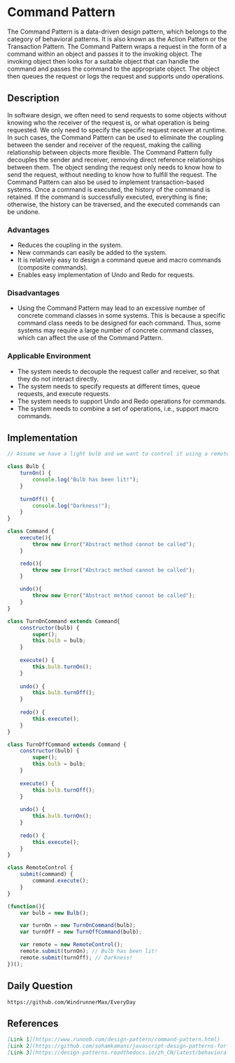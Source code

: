 # Command Pattern

The Command Pattern is a data-driven design pattern, which belongs to the category of behavioral patterns. It is also known as the Action Pattern or the Transaction Pattern. The Command Pattern wraps a request in the form of a command within an object and passes it to the invoking object. The invoking object then looks for a suitable object that can handle the command and passes the command to the appropriate object. The object then queues the request or logs the request and supports undo operations.

## Description
In software design, we often need to send requests to some objects without knowing who the receiver of the request is, or what operation is being requested. We only need to specify the specific request receiver at runtime. In such cases, the Command Pattern can be used to eliminate the coupling between the sender and receiver of the request, making the calling relationship between objects more flexible. The Command Pattern fully decouples the sender and receiver, removing direct reference relationships between them. The object sending the request only needs to know how to send the request, without needing to know how to fulfill the request. The Command Pattern can also be used to implement transaction-based systems. Once a command is executed, the history of the command is retained. If the command is successfully executed, everything is fine; otherwise, the history can be traversed, and the executed commands can be undone.

### Advantages
- Reduces the coupling in the system.
- New commands can easily be added to the system.
- It is relatively easy to design a command queue and macro commands (composite commands).
- Enables easy implementation of Undo and Redo for requests.

### Disadvantages
- Using the Command Pattern may lead to an excessive number of concrete command classes in some systems. This is because a specific command class needs to be designed for each command. Thus, some systems may require a large number of concrete command classes, which can affect the use of the Command Pattern.

### Applicable Environment
- The system needs to decouple the request caller and receiver, so that they do not interact directly.
- The system needs to specify requests at different times, queue requests, and execute requests.
- The system needs to support Undo and Redo operations for commands.
- The system needs to combine a set of operations, i.e., support macro commands.

## Implementation

```javascript
// Assume we have a light bulb and we want to control it using a remote control

class Bulb {
    turnOn() {
        console.log("Bulb has been lit!");
    }
    
    turnOff() {
        console.log("Darkness!");
    }
}

class Command {
    execute(){
        throw new Error("Abstract method cannot be called");
    }

    redo(){
        throw new Error("Abstract method cannot be called");
    }

    undo(){
        throw new Error("Abstract method cannot be called");
    }
}

class TurnOnCommand extends Command{
    constructor(bulb) {
        super();
        this.bulb = bulb;
    }
    
    execute() {
        this.bulb.turnOn();
    }
    
    undo() {
        this.bulb.turnOff();
    }
    
    redo() {
        this.execute();
    }
}

class TurnOffCommand extends Command {
    constructor(bulb) {
        super();
        this.bulb = bulb;
    }
    
    execute() {
        this.bulb.turnOff();
    }
    
    undo() {
        this.bulb.turnOn();
    }
    
    redo() {
        this.execute();
    }
}

class RemoteControl {
    submit(command) {
        command.execute();
    }
}

(function(){
    var bulb = new Bulb();

    var turnOn = new TurnOnCommand(bulb);
    var turnOff = new TurnOffCommand(bulb);

    var remote = new RemoteControl();
    remote.submit(turnOn); // Bulb has been lit!
    remote.submit(turnOff); // Darkness!
})();
```


## Daily Question

```
https://github.com/WindrunnerMax/EveryDay
```

## References

```markdown
[Link 1](https://www.runoob.com/design-pattern/command-pattern.html)
[Link 2](https://github.com/sohamkamani/javascript-design-patterns-for-humans#-command)
[Link 3](https://design-patterns.readthedocs.io/zh_CN/latest/behavioral_patterns/command.html)
```